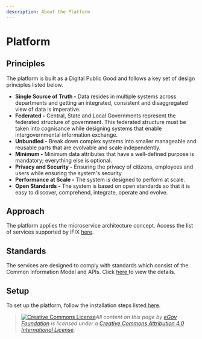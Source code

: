 ```yaml
---
description: About the Platform
---
```


# Platform

## Principles

The platform is built as a Digital Public Good and follows a key set of design principles listed below.

* **Single Source of Truth -** Data resides in multiple systems across departments and getting an integrated, consistent and disaggregated view of data is imperative.
* **Federated -** Central, State and Local Governments represent the federated structure of government. This federated structure must be taken into cognisance while designing systems that enable intergovernmental information exchange.&#x20;
* **Unbundled -** Break down complex systems into smaller manageable and reusable parts that are evolvable and scale independently.
* **Minimum -** Minimum data attributes that have a well-defined purpose is mandatory; everything else is optional.
* **Privacy and Security -** Ensuring the privacy of citizens, employees and users while ensuring the system's security.
* **Performance at Scale -** The system is designed to perform at scale.
* **Open Standards -** The system is based on open standards so that it is easy to discover, comprehend, integrate, operate and evolve.&#x20;

## Approach

The platform applies the microservice architecture concept. Access the list of services supported by iFIX [here](architecture/services.md).

## Standards

The services are designed to comply with standards which consist of the Common Information Model and APIs. Click [here ](https://docs.ifix.org.in/standards)to view the details.

## Setup

To set up the platform, follow the installation steps listed[ here](installation/).



> [![Creative Commons License](https://i.creativecommons.org/l/by/4.0/80x15.png)_​_](http://creativecommons.org/licenses/by/4.0/)_All content on this page by_ [_eGov Foundation_](https://egov.org.in/) _is licensed under a_ [_Creative Commons Attribution 4.0 International License_](http://creativecommons.org/licenses/by/4.0/)_._
